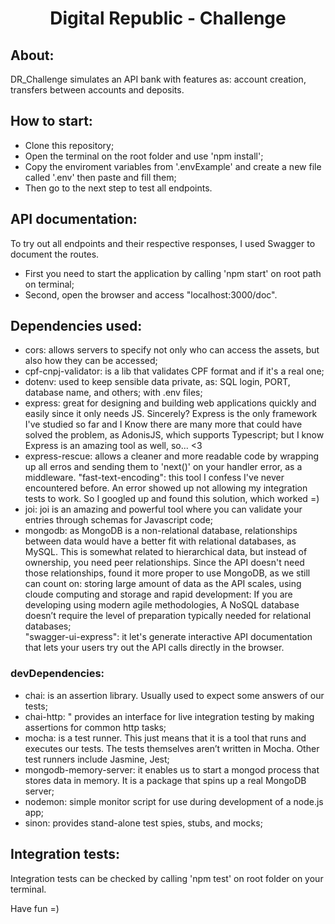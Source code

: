 <h1 align="center">Digital Republic - Challenge</h1>

## About:
DR_Challenge simulates an API bank with features as: account creation, transfers between accounts and deposits.<br/>

## How to start:
- Clone this repository;
- Open the terminal on the root folder and use 'npm install';
- Copy the enviroment variables from '.envExample' and create a new file called '.env' then paste and fill them;
- Then go to the next step to test all endpoints.

## API documentation:
To try out all endpoints and their respective responses, I used Swagger to document  the  routes. <br/>
- First you need to start the application by calling 'npm start' on  root path on terminal;
- Second, open the browser and access "localhost:3000/doc".

## Dependencies used:  
- cors: allows servers to specify not only who can access the assets, but also how they can be accessed; <br/>
- cpf-cnpj-validator: is a lib that validates CPF format and if it's a real one; <br/> 
- dotenv: used to keep sensible data private, as: SQL login, PORT, database name, and others; with .env files; <br/>
- express: great for designing and building web applications quickly and easily since it only needs JS. Sincerely? Express is the only framework I've studied so far and I Know there are many more that could have solved the problem, as AdonisJS, which supports Typescript; but I know Express is an amazing tool as well, so... <3 <br/>
- express-rescue: allows a cleaner and more readable code by wrapping up all erros and sending them to 'next()' on your handler error, as a middleware.
"fast-text-encoding": this tool I confess I've never encountered before. An error showed up not allowing my integration tests to work. So I googled up and found this solution, which worked =) <br/>
- joi: joi is an amazing and powerful tool where you can validate your entries through schemas for Javascript code; <br/>
- mongodb: as MongoDB is a non-relational database, relationships between data would have a better fit with relational databases, as MySQL. This is somewhat related to hierarchical data, but instead of ownership, you need peer relationships. Since the API doesn't need those relationships, found it more proper to use MongoDB, as we still can count on: storing large amount of data as the API scales, using cloude computing and storage and rapid development: If you are developing using modern agile methodologies, A NoSQL database doesn’t require the level of preparation typically needed for relational databases; <br/>
"swagger-ui-express": it let's generate interactive API documentation that lets your users try out the API calls directly in the browser.  <br/>

### devDependencies: 
- chai: is an assertion library. Usually used to expect some answers of our tests; <br/>
- chai-http: " provides an interface for live integration testing by making assertions for common http tasks; <br/>
- mocha: is a test runner. This just means that it is a tool that runs and executes our tests. The tests themselves aren’t written in Mocha. Other test runners include Jasmine, Jest; <br/>
- mongodb-memory-server: it enables us to start a mongod process that stores data in memory. It is a package that spins up a real MongoDB server; <br/>
- nodemon: simple monitor script for use during development of a node.js app; <br/> 
- sinon: provides stand-alone test spies, stubs, and mocks; <br/>

## Integration tests:
Integration tests can be checked by calling 'npm test' on root folder on your terminal.

Have fun =)
